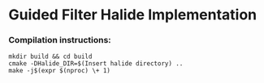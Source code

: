 # Guided Filter Halide Implementation

### Compilation instructions:
```
mkdir build && cd build
cmake -DHalide_DIR=$(Insert halide directory) ..
make -j$(expr $(nproc) \+ 1)
```

